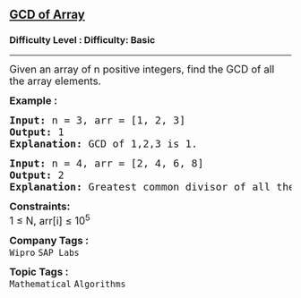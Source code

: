 <h2><a href="https://www.geeksforgeeks.org/problems/gcd-of-array0614/1?page=2&difficulty=Basic&status=unsolved&sortBy=submissions">GCD of Array</a></h2><h3>Difficulty Level : Difficulty: Basic</h3><hr><div class="problems_problem_content__Xm_eO"><p><span style="font-size: 18px;">Given an array of n positive integers, find the GCD of all the array elements.</span></p>
<p><span style="font-size: 18px;"><strong>Example :</strong></span></p>
<pre><span style="font-size: 18px;"><strong>Input:</strong> n = 3, arr = [1, 2, 3]
<strong>Output:</strong> 1
<strong>Explanation:</strong> GCD of 1,2,3 is 1.</span></pre>
<pre><span style="font-size: 18px;"><strong>Input:</strong> n = 4, arr = [2, 4, 6, 8]
<strong>Output:</strong> 2
<strong>Explanation:</strong> Greatest common divisor of all the numbers is 2.</span></pre>
<p><span style="font-size: 18px;"><strong>Constraints:</strong><br>1 ≤ N,&nbsp;arr[i] ≤ 10<sup>5</sup></span></p></div><p><span style=font-size:18px><strong>Company Tags : </strong><br><code>Wipro</code>&nbsp;<code>SAP Labs</code>&nbsp;<br><p><span style=font-size:18px><strong>Topic Tags : </strong><br><code>Mathematical</code>&nbsp;<code>Algorithms</code>&nbsp;